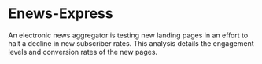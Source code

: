 # Enews-Express
An electronic news aggregator is testing new landing pages in an effort to halt a decline in new subscriber rates. This analysis details the engagement levels and conversion rates of the new pages.

